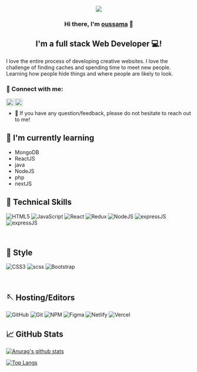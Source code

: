<p align="center">
  <a href="https://www.linkedin.com/in/oussama-ayadi1/" target="_blank" rel="noreferrer"><img src="https://miro.medium.com/max/1100/1*f7amiYtprzEHCyWTAiGjJg.jpeg"></a>
</p>

<h3 align="center">
Hi there, I'm <a href="https://www.linkedin.com/in/oussama-ayadi1/" target="_blank" rel="noreferrer">oussama</a> 👋
</h3>

<h2 align="center">
I'm a full stack Web Developer 💻!
</h2> 

I love the entire process of developing creative websites. I love the challenge of finding caches and spending time to meet new people. Learning how people hide things and where people are likely to look.

### 🤝 Connect with me:

<a target="_blank" href="https://www.linkedin.com/in/oussama-ayadi1/"><img align="left" src="https://raw.githubusercontent.com/yushi1007/yushi1007/main/images/linkedin.svg" alt="oussama
  | LinkedIn" width="21px"/></a>
<a target="_blank"  href="https://www.instagram.com/hv.ew/"><img align="left" src="https://raw.githubusercontent.com/yushi1007/yushi1007/main/images/instagram.svg" alt="oussama | Instagram" width="21px"/></a>
</br>
- 💬 If you have any question/feedback, please do not hesitate to reach out to me!
<!-- 
## 🔭 I'm currently working on

- My old projects
- E-Commerce Website (React, MongoDB, NodeJS)
- Improving my Portfolio Website
- MERN stack -->

## 🌱 I'm currently learning

- MongoDB
- ReactJS
- java
- NodeJS
- php
- nextJS

## 💼 Technical Skills

![HTML5](https://img.shields.io/badge/html5-%23E34F26.svg?style=for-the-badge&logo=html5&logoColor=white)
![JavaScript](https://img.shields.io/badge/javascript-%23323330.svg?style=for-the-badge&logo=javascript&logoColor=%23F7DF1E)
![React](https://img.shields.io/badge/react-%2320232a.svg?style=for-the-badge&logo=react&logoColor=%2361DAFB)
![Redux](https://img.shields.io/badge/redux-%23593d88.svg?style=for-the-badge&logo=redux&logoColor=white)
![NodeJS](https://img.shields.io/badge/node.js-6DA55F?style=for-the-badge&logo=node.js&logoColor=white)
![expressJS](https://img.shields.io/badge/Express.js-404D59?style=for-the-badge)
![expressJS](https://img.shields.io/badge/MySQL-00000F?style=for-the-badge&logo=mysql&logoColor=white)


</br>

## 🎨 Style
![CSS3](https://img.shields.io/badge/css3-%231572B6.svg?style=for-the-badge&logo=css3&logoColor=white)
![scss](https://img.shields.io/badge/Sass-CC6699?style=for-the-badge&logo=sass&logoColor=white)
![Bootstrap](https://img.shields.io/badge/bootstrap-%23563D7C.svg?style=for-the-badge&logo=bootstrap&logoColor=white)



</br>

## 🪡 Hosting/Editors
![GitHub](https://img.shields.io/badge/github-%23121011.svg?style=for-the-badge&logo=github&logoColor=white)
![Git](https://img.shields.io/badge/git-%23F05033.svg?style=for-the-badge&logo=git&logoColor=white)
![NPM](https://img.shields.io/badge/NPM-%23000000.svg?style=for-the-badge&logo=npm&logoColor=white)
![Figma](https://img.shields.io/badge/figma-%23F24E1E.svg?style=for-the-badge&logo=figma&logoColor=white)
![Netlify](https://img.shields.io/badge/netlify-%23000000.svg?style=for-the-badge&logo=netlify&logoColor=#00C7B7)
![Vercel](https://img.shields.io/badge/vercel-%23000000.svg?style=for-the-badge&logo=vercel&logoColor=white)

<!-- ## 📝 Latest Blog Posts

- [Tips for SASS learnenrs](https://www.linkedin.com/feed/update/urn:li:activity:6899439242078949376/)
- [Building Landing Page Experience](https://www.linkedin.com/feed/update/urn:li:activity:6897151291437445120/)
- [Portfolio Website](https://www.linkedin.com/feed/update/urn:li:activity:6894389172321210369/) -->

## 📈 GitHub Stats 

[![Anurag's github stats](https://github-readme-stats.vercel.app/api?username=ayadi1)](https://github.com/ayadi1)

[![Top Langs](https://github-readme-stats.vercel.app/api/top-langs/?username=ayadi1&layout=compact)](https://github.com/ayadi1)

